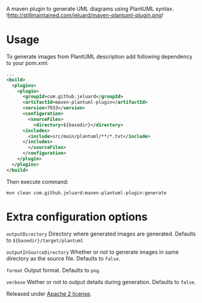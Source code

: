A maven plugin to generate UML diagrams using PlantUML syntax. !http://stillmaintained.com/jeluard/maven-plantuml-plugin.png!

# Usage

To generate images from PlantUML description add following dependency to your pom.xml:

```xml
...
<build>
  <plugins>
    <plugin>
      <groupId>com.github.jeluard</groupId>
      <artifactId>maven-plantuml-plugin</artifactId>
      <version>7933</version>
      <configuration>
        <sourceFiles>
          <directory>${basedir}</directory>
	  <includes>
	    <include>src/main/plantuml/**/*.txt</include>
	  </includes>
        </sourceFiles>
      </configuration>
    </plugin>
  </plugins>
</build>
```

Then execute command:

```
mvn clean com.github.jeluard:maven-plantuml-plugin:generate
```

# Extra configuration options

`outputDirectory` Directory where generated images are generated. Defaults to `${basedir}/target/plantuml`

`outputInSourceDirectory` Whether or not to generate images in same directory as the source file. Defaults to `false`.

`format` Output format. Defaults to `png`.

`verbose` Wether or not to output details during generation. Defaults to `false`.


Released under [Apache 2 license](http://www.apache.org/licenses/LICENSE-2.0.html).
